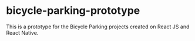 # bicycle-parking-prototype
This is a prototype for the Bicycle Parking projects created on React JS and React Native.
